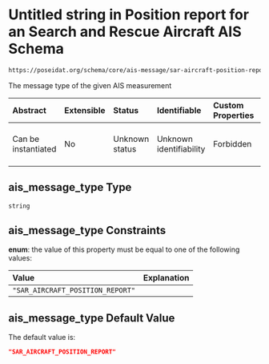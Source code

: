 # Untitled string in Position report for an Search and Rescue Aircraft AIS Schema

```txt
https://poseidat.org/schema/core/ais-message/sar-aircraft-position-report.json#/properties/ais_message_type
```

The message type of the given AIS measurement

| Abstract            | Extensible | Status         | Identifiable            | Custom Properties | Additional Properties | Access Restrictions | Defined In                                                                                                              |
| :------------------ | :--------- | :------------- | :---------------------- | :---------------- | :-------------------- | :------------------ | :---------------------------------------------------------------------------------------------------------------------- |
| Can be instantiated | No         | Unknown status | Unknown identifiability | Forbidden         | Allowed               | none                | [sar-aircraft-position-report.json*](schemas/core/ais-message/sar-aircraft-position-report.json "open original schema") |

## ais_message_type Type

`string`

## ais_message_type Constraints

**enum**: the value of this property must be equal to one of the following values:

| Value                            | Explanation |
| :------------------------------- | :---------- |
| `"SAR_AIRCRAFT_POSITION_REPORT"` |             |

## ais_message_type Default Value

The default value is:

```json
"SAR_AIRCRAFT_POSITION_REPORT"
```

